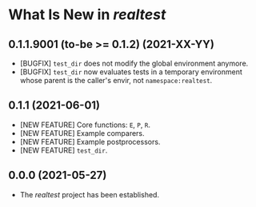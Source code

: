 # What Is New in *realtest*


## 0.1.1.9001 (to-be >= 0.1.2) (2021-XX-YY)

* [BUGFIX] `test_dir` does not modify the global environment anymore.
* [BUGFIX] `test_dir` now evaluates tests in a temporary environment
  whose parent is the caller's envir, not `namespace:realtest`.


## 0.1.1 (2021-06-01)

* [NEW FEATURE] Core functions: `E`, `P`, `R`.
* [NEW FEATURE] Example comparers.
* [NEW FEATURE] Example postprocessors.
* [NEW FEATURE] `test_dir`.


## 0.0.0 (2021-05-27)

* The *realtest* project has been established.
